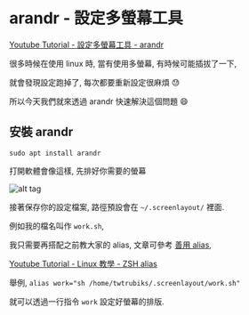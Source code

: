 # arandr - 設定多螢幕工具

[Youtube Tutorial - 設定多螢幕工具 - arandr](https://youtu.be/PVMRLJaTNSY)

很多時候在使用 linux 時, 當有使用多螢幕, 有時候可能插拔了一下,

就會發現設定跑掉了, 每次都要重新設定很麻煩 :sweat:

所以今天我們就來透過 arandr 快速解決這個問題 :smile:

## 安裝 arandr

```shell
sudo apt install arandr
```

打開軟體會像這樣, 先排好你需要的螢幕

![alt tag](https://i.imgur.com/GmlIBsQ.png)

接著保存你的設定檔案, 路徑預設會在 `~/.screenlayout/` 裡面.

例如我的檔名叫作 `work.sh`,

我只需要再搭配之前教大家的 alias, 文章可參考 [善用 alias](https://github.com/twtrubiks/linux-note/tree/master/zsh-tmux-tutorual#%E5%96%84%E7%94%A8-alias),

[Youtube Tutorial - Linux 教學 - ZSH alias](https://youtu.be/ei2Bp2gu1OM)

舉例, `alias work="sh /home/twtrubiks/.screenlayout/work.sh"`

就可以透過一行指令 `work` 設定好螢幕的排版.
